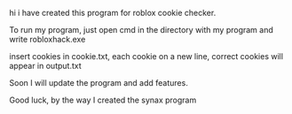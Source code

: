 hi i have created this program for roblox cookie checker.

To run my program, just open cmd in the directory with my program and write robloxhack.exe

insert cookies in cookie.txt, each cookie on a new line, correct cookies will appear in output.txt

Soon I will update the program and add features.

Good luck, by the way I created the synax program
